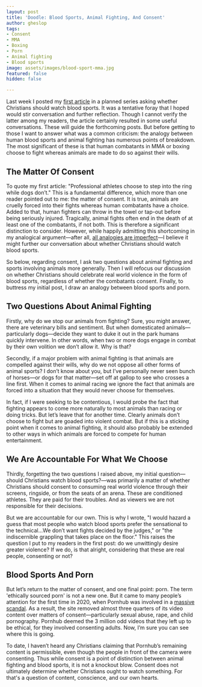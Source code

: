 ```yaml
---
layout: post
title: 'Doodle: Blood Sports, Animal Fighting, And Consent'
author: gheslop
tags:
- Consent
- MMA
- Boxing
- Porn
- Animal fighting
- Blood sports
image: assets/images/blood-sport-mma.jpg
featured: false
hidden: false

---
```

Last week I posted my [first article](https://rekindle.co.za/content/2021-07-22-should-christians-watch-blood-sports "Should We Watch?") in a planned series asking whether Christians should watch blood sports. It was a tentative foray that I hoped would stir conversation and further reflection. Though I cannot verify the latter among my readers, the article certainly resulted in some useful conversations. These will guide the forthcoming posts. But before getting to those I want to answer what was a common criticism: the analogy between human blood sports and animal fighting has numerous points of breakdown. The most significant of these is that human combatants in MMA or boxing choose to fight whereas animals are made to do so against their wills.

## The Matter Of Consent

To quote my first article: "Professional athletes choose to step into the ring while dogs don’t." This is a fundamental difference, which more than one reader pointed out to me: the matter of consent. It is true, animals are cruelly forced into their fights whereas human combatants have a choice. Added to that, human fighters can throw in the towel or tap-out before being seriously injured. Tragically, animal fights often end in the death of at least one of the combatants, if not both. This is therefore a significant distinction to consider. However, while happily admitting this shortcoming in my analogical argument—after all, [all analogies are imperfect](https://rekindle.co.za/content/a-note-on-analogies/ "Analogies And Illustrations")—I believe it might further our conversation about whether Christians should watch blood sports.

So below, regarding consent, I ask two questions about animal fighting and sports involving animals more generally. Then I will refocus our discussion on whether Christians should celebrate real world violence in the form of blood sports, regardless of whether the combatants consent. Finally, to buttress my initial post, I draw an analogy between blood sports and porn.

## Two Questions About Animal Fighting

Firstly, why do we stop our animals from fighting? Sure, you might answer, there are veterinary bills and sentiment. But when domesticated animals—particularly dogs—decide they want to duke it out in the park humans quickly intervene. In other words, when two or more dogs engage in combat by their own volition we don’t allow it. Why is that?

Secondly, if a major problem with animal fighting is that animals are compelled against their wills, why do we not oppose all other forms of animal sports? I don’t know about you, but I’ve personally never seen bunch of horses—or dogs for that matter—set off at gallop to see who crosses a line first. When it comes to animal racing we ignore the fact that animals are forced into a situation that they would never choose for themselves.

In fact, if I were seeking to be contentious, I would probe the fact that fighting appears to come more naturally to most animals than racing or doing tricks. But let’s leave that for another time. Clearly animals don’t choose to fight but are goaded into violent combat. But if this is a sticking point when it comes to animal fighting, it should also probably be extended to other ways in which animals are forced to compete for human entertainment.

## We Are Accountable For What We Choose

Thirdly, forgetting the two questions I raised above, my initial question—should Christians watch blood sports?—was primarily a matter of whether Christians should consent to consuming real world violence through their screens, ringside, or from the seats of an arena. These are conditioned athletes. They are paid for their troubles. And as viewers we are not responsible for their decisions.

But we are accountable for our own. This is why I wrote, "I would hazard a guess that most people who watch blood sports prefer the sensational to the technical…We don’t want fights decided by the judges," or "the indiscernible grappling that takes place on the floor." This raises the question I put to my readers in the first post: do we unwittingly desire greater violence? If we do, is that alright, considering that these are real people, consenting or not?

## Blood Sports And Porn

But let’s return to the matter of consent, and one final point: porn. The term 'ethically sourced porn' is not a new one. But it came to many people’s attention for the first time in 2020, when Pornhub was involved in a [massive scandal](https://www.thegospelcoalition.org/article/pornhub-scandal-christians/ "Pornhub Scandal"). As a result, the site removed almost three quarters of its video content over matters of consent—particularly sexual abuse, rape, and child pornography. Pornhub deemed the 3 million odd videos that they left up to be ethical, for they involved consenting adults. Now, I’m sure you can see where this is going.

To date, I haven’t heard any Christians claiming that Pornhub’s remaining content is permissible, even though the people in front of the camera were consenting. Thus while consent is a point of distinction between animal fighting and blood sports, it is not a knockout blow. Consent does not ultimately determine whether Christians ought to watch something. For that's a question of content, conscience, and our own hearts.